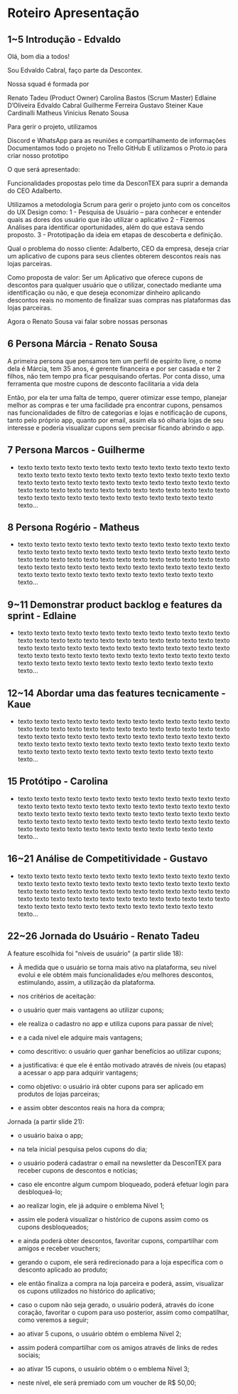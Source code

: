 # Roteiro Apresentação

## 1~5 Introdução - Edvaldo
  Olá, bom dia a todos!

Sou Edvaldo Cabral, faço parte da Descontex.

Nossa squad é formada por 

Renato Tadeu (Product Owner)
Carolina Bastos (Scrum Master)
Edlaine D’Oliveira
Edvaldo Cabral
Guilherme Ferreira
Gustavo Steiner
Kaue Cardinalli
Matheus Vinicius
Renato Sousa

Para gerir o projeto, utilizamos

Discord e WhatsApp para as reuniões e compartilhamento de informações 
Documentamos todo o projeto no Trello GitHub
E utilizamos o Proto.io para criar nosso prototipo 

O que será apresentado:

Funcionalidades propostas pelo time da DesconTEX para suprir a demanda do CEO Adalberto.

Utilizamos a metodologia Scrum para gerir o projeto junto com os conceitos do UX Design como:
1 - Pesquisa de Usuário – para conhecer e entender quais as dores dos usuário que irão utilizar o aplicativo
2 - Fizemos Análises para identificar oportunidades, além do que estava sendo proposto.
3 - Prototipação da ideia em etapas de descoberta e definição.

Qual o problema do nosso cliente:
Adalberto, CEO da empresa, deseja criar um aplicativo de cupons para seus clientes obterem descontos 
reais nas lojas parceiras.

Como proposta de valor:
Ser um Aplicativo que oferece cupons de descontos para qualquer usuário que o utilizar,
conectado mediante uma identificação ou não, e que deseja economizar dinheiro aplicando 
descontos reais no momento de finalizar suas compras nas plataformas das lojas parceiras.

Agora o Renato Sousa vai falar sobre nossas personas


## 6 Persona Márcia - Renato Sousa
 A primeira persona que pensamos tem um perfil de espírito livre, o nome dela é Márcia, tem 35 anos, é gerente financeira e por ser casada e ter 2 filhos, não tem tempo pra ficar pesquisando ofertas. Por conta disso, uma ferramenta que mostre cupons de desconto facilitaria a vida dela
 
Então, por ela ter uma falta de tempo, querer otimizar esse tempo, planejar melhor as compras e ter uma facilidade pra encontrar cupons, pensamos nas funcionalidades de filtro de categorias e lojas e notificação de cupons, tanto pelo próprio app, quanto por email, assim ela só olharia lojas de seu interesse e poderia visualizar cupons sem precisar ficando abrindo o app. 

## 7 Persona Marcos - Guilherme
  - texto texto texto texto texto texto texto texto texto texto texto texto texto texto texto texto texto texto texto texto texto texto texto texto texto texto texto texto texto texto texto texto texto texto texto texto texto texto texto texto texto texto texto texto texto texto texto texto texto texto texto texto texto texto texto texto texto texto texto texto texto texto texto texto texto...


## 8 Persona Rogério - Matheus
  - texto texto texto texto texto texto texto texto texto texto texto texto texto texto texto texto texto texto texto texto texto texto texto texto texto texto texto texto texto texto texto texto texto texto texto texto texto texto texto texto texto texto texto texto texto texto texto texto texto texto texto texto texto texto texto texto texto texto texto texto texto texto texto texto texto...


## 9~11 Demonstrar product backlog e features da sprint - Edlaine
  - texto texto texto texto texto texto texto texto texto texto texto texto texto texto texto texto texto texto texto texto texto texto texto texto texto texto texto texto texto texto texto texto texto texto texto texto texto texto texto texto texto texto texto texto texto texto texto texto texto texto texto texto texto texto texto texto texto texto texto texto texto texto texto texto texto...


## 12~14 Abordar uma das features tecnicamente - Kaue
  - texto texto texto texto texto texto texto texto texto texto texto texto texto texto texto texto texto texto texto texto texto texto texto texto texto texto texto texto texto texto texto texto texto texto texto texto texto texto texto texto texto texto texto texto texto texto texto texto texto texto texto texto texto texto texto texto texto texto texto texto texto texto texto texto texto...


## 15 Protótipo - Carolina
  - texto texto texto texto texto texto texto texto texto texto texto texto texto texto texto texto texto texto texto texto texto texto texto texto texto texto texto texto texto texto texto texto texto texto texto texto texto texto texto texto texto texto texto texto texto texto texto texto texto texto texto texto texto texto texto texto texto texto texto texto texto texto texto texto texto...


## 16~21 Análise de Competitividade - Gustavo
  - texto texto texto texto texto texto texto texto texto texto texto texto texto texto texto texto texto texto texto texto texto texto texto texto texto texto texto texto texto texto texto texto texto texto texto texto texto texto texto texto texto texto texto texto texto texto texto texto texto texto texto texto texto texto texto texto texto texto texto texto texto texto texto texto texto...


## 22~26 Jornada do Usuário - Renato Tadeu
 A feature escolhida foi "níveis de usuário" (a partir slide 18):

- À medida que o usuário se torna mais ativo na plataforma, seu nível evolui e ele obtém mais funcionalidades e/ou melhores descontos, estimulando, assim, a utilização da plataforma.

- nos critérios de aceitação:
- o usuário quer mais vantagens ao utilizar cupons;
- ele realiza o cadastro no app e utiliza cupons para passar de nível;
- e a cada nível ele adquire mais vantagens;

- como descritivo: o usuário quer ganhar benefícios ao utilizar cupons;
- a justificativa: é que ele é então motivado através de níveis (ou etapas) a acessar o app para adquirir vantagens;
- como objetivo: o usuário irá obter cupons para ser aplicado em produtos de lojas parceiras;
- e assim obter descontos reais na hora da compra;

Jornada (a partir slide 21):

- o usuário baixa o app;
- na tela inicial pesquisa pelos cupons do dia;
- o usuário poderá cadastrar o email na newsletter da DesconTEX para receber cupons de descontos e notícias;
- caso ele encontre algum cumpom bloqueado, poderá efetuar login para desbloqueá-lo;

- ao realizar login, ele já adquire o emblema Nível 1;
- assim ele poderá visualizar o histórico de cupons assim como os cupons desbloqueados;
- e ainda poderá obter descontos, favoritar cupons, compartilhar com amigos e receber vouchers;

- gerando o cupom, ele será redirecionado para a loja específica com o desconto aplicado ao produto;
- ele então finaliza a compra na loja parceira e poderá, assim, visualizar os cupons utilizados no histórico do aplicativo;
- caso o cupom não seja gerado, o usuário poderá, através do ícone coração, favoritar o cupom para uso posterior, assim como compatilhar, como veremos a seguir;

- ao ativar 5 cupons, o usuário obtém o emblema Nível 2;
- assim poderá compartilhar com os amigos através de links de redes sociais;

- ao ativar 15 cupons, o usuário obtém o o emblema Nível 3;
- neste nível, ele será premiado com um voucher de R$ 50,00;
